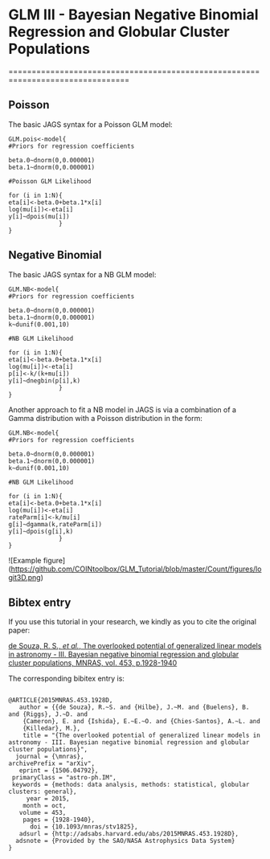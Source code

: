 
# GLM III - Bayesian Negative Binomial Regression and Globular Cluster Populations
================================================================================


## Poisson 

The basic JAGS syntax  for a Poisson GLM model:

```
GLM.pois<-model{
#Priors for regression coefficients

beta.0~dnorm(0,0.000001)
beta.1~dnorm(0,0.000001)

#Poisson GLM Likelihood

for (i in 1:N){
eta[i]<-beta.0+beta.1*x[i]
log(mu[i])<-eta[i]
y[i]~dpois(mu[i])
              }
}
```

## Negative Binomial

The basic JAGS syntax  for a NB GLM model:

```
GLM.NB<-model{
#Priors for regression coefficients

beta.0~dnorm(0,0.000001)
beta.1~dnorm(0,0.000001)
k~dunif(0.001,10)

#NB GLM Likelihood

for (i in 1:N){
eta[i]<-beta.0+beta.1*x[i]
log(mu[i])<-eta[i]
p[i]<-k/(k+mu[i])
y[i]~dnegbin(p[i],k)
              }
}
```

Another approach to fit a NB model in JAGS is via a combination of a Gamma distribution with a Poisson distribution in the form:

```
GLM.NB<-model{
#Priors for regression coefficients

beta.0~dnorm(0,0.000001)
beta.1~dnorm(0,0.000001)
k~dunif(0.001,10)

#NB GLM Likelihood

for (i in 1:N){
eta[i]<-beta.0+beta.1*x[i]
log(mu[i])<-eta[i]
rateParm[i]<-k/mu[i]
g[i]~dgamma(k,rateParm[i])
y[i]~dpois(g[i],k)
              }
}
```

![Example figure] 
(https://github.com/COINtoolbox/GLM_Tutorial/blob/master/Count/figures/logit3D.png)

## Bibtex entry

If you use this tutorial in your research, we kindly as you to cite the original paper:

[de Souza, R. S.,  *et al.*,  The overlooked potential of generalized linear models in astronomy - III. Bayesian negative binomial regression and globular cluster populations, MNRAS, vol. 453, p.1928-1940](http://adsabs.harvard.edu/abs/2015MNRAS.453.1928D)

The corresponding bibitex entry is:

```

@ARTICLE{2015MNRAS.453.1928D,
   author = {{de Souza}, R.~S. and {Hilbe}, J.~M. and {Buelens}, B. and {Riggs}, J.~D. and 
	{Cameron}, E. and {Ishida}, E.~E.~O. and {Chies-Santos}, A.~L. and 
	{Killedar}, M.},
    title = "{The overlooked potential of generalized linear models in astronomy - III. Bayesian negative binomial regression and globular cluster populations}",
  journal = {\mnras},
archivePrefix = "arXiv",
   eprint = {1506.04792},
 primaryClass = "astro-ph.IM",
 keywords = {methods: data analysis, methods: statistical, globular clusters: general},
     year = 2015,
    month = oct,
   volume = 453,
    pages = {1928-1940},
      doi = {10.1093/mnras/stv1825},
   adsurl = {http://adsabs.harvard.edu/abs/2015MNRAS.453.1928D},
  adsnote = {Provided by the SAO/NASA Astrophysics Data System}
}
```


